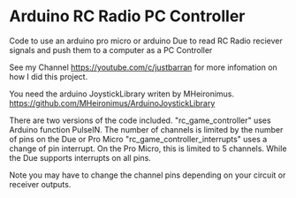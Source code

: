 # Arduino RC Radio PC Controller
 Code to use an arduino pro micro or arduino Due to read RC Radio reciever signals and push them to a computer as a PC Controller

See my Channel https://youtube.com/c/justbarran for more infomation on how I did this project. 

You need the arduino JoystickLibrary writen by MHeironimus. 
https://github.com/MHeironimus/ArduinoJoystickLibrary

There are two versions of the code included. 
"rc_game_controller" uses Arduino function PulseIN. The number of channels is limited by the number of pins on the Due or Pro Micro
"rc_game_controller_interrupts" uses a change of pin interrupt. On the Pro Micro, this is limited to 5 channels. While the Due supports interrupts on all pins.

Note you may have to change the channel pins depending on your circuit or receiver outputs.

